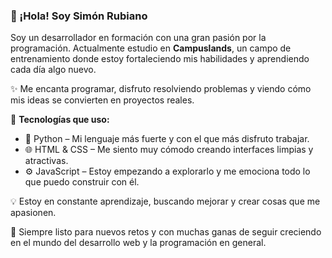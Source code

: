 ### 👋 ¡Hola! Soy Simón Rubiano

Soy un desarrollador en formación con una gran pasión por la programación. Actualmente estudio en **Campuslands**, un campo de entrenamiento donde estoy fortaleciendo mis habilidades y aprendiendo cada día algo nuevo.

✨ Me encanta programar, disfruto resolviendo problemas y viendo cómo mis ideas se convierten en proyectos reales.

🚀 **Tecnologías que uso:**
- 🐍 Python – Mi lenguaje más fuerte y con el que más disfruto trabajar.
- 🌐 HTML & CSS – Me siento muy cómodo creando interfaces limpias y atractivas.
- ⚙️ JavaScript – Estoy empezando a explorarlo y me emociona todo lo que puedo construir con él.

💡 Estoy en constante aprendizaje, buscando mejorar y crear cosas que me apasionen.

📍 Siempre listo para nuevos retos y con muchas ganas de seguir creciendo en el mundo del desarrollo web y la programación en general.
